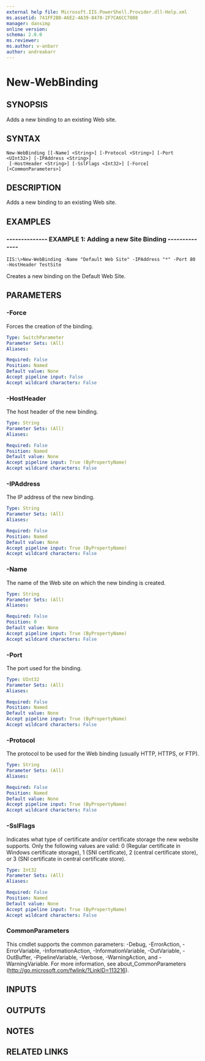 ```yaml
---
external help file: Microsoft.IIS.PowerShell.Provider.dll-Help.xml
ms.assetid: 741FF2B8-A6E2-4A39-8470-2F7CA6CC7808
manager: dansimp
online version: 
schema: 2.0.0
ms.reviewer:
ms.author: v-anbarr
author: andreabarr
---
```


# New-WebBinding

## SYNOPSIS
Adds a new binding to an existing Web site.

## SYNTAX

```
New-WebBinding [[-Name] <String>] [-Protocol <String>] [-Port <UInt32>] [-IPAddress <String>]
 [-HostHeader <String>] [-SslFlags <Int32>] [-Force] [<CommonParameters>]
```

## DESCRIPTION
Adds a new binding to an existing Web site.

## EXAMPLES

### -------------- EXAMPLE 1: Adding a new Site Binding --------------
```
IIS:\>New-WebBinding -Name "Default Web Site" -IPAddress "*" -Port 80 -HostHeader TestSite
```

Creates a new binding on the Default Web Site.

## PARAMETERS

### -Force
Forces the creation of the binding.

```yaml
Type: SwitchParameter
Parameter Sets: (All)
Aliases: 

Required: False
Position: Named
Default value: None
Accept pipeline input: False
Accept wildcard characters: False
```

### -HostHeader
The host header of the new binding.

```yaml
Type: String
Parameter Sets: (All)
Aliases: 

Required: False
Position: Named
Default value: None
Accept pipeline input: True (ByPropertyName)
Accept wildcard characters: False
```

### -IPAddress
The IP address of the new binding.

```yaml
Type: String
Parameter Sets: (All)
Aliases: 

Required: False
Position: Named
Default value: None
Accept pipeline input: True (ByPropertyName)
Accept wildcard characters: False
```

### -Name
The name of the Web site on which the new binding is created.

```yaml
Type: String
Parameter Sets: (All)
Aliases: 

Required: False
Position: 0
Default value: None
Accept pipeline input: True (ByPropertyName)
Accept wildcard characters: False
```

### -Port
The port used for the binding.

```yaml
Type: UInt32
Parameter Sets: (All)
Aliases: 

Required: False
Position: Named
Default value: None
Accept pipeline input: True (ByPropertyName)
Accept wildcard characters: False
```

### -Protocol
The protocol to be used for the Web binding (usually HTTP, HTTPS, or FTP).

```yaml
Type: String
Parameter Sets: (All)
Aliases: 

Required: False
Position: Named
Default value: None
Accept pipeline input: True (ByPropertyName)
Accept wildcard characters: False
```

### -SslFlags
Indicates what type of certificate and/or certificate storage the new website supports.
Only the following values are valid: 0 (Regular certificate in Windows certificate storage), 1 (SNI certificate), 2 (central certificate store), or 3 (SNI certificate in central certificate store).

```yaml
Type: Int32
Parameter Sets: (All)
Aliases: 

Required: False
Position: Named
Default value: None
Accept pipeline input: True (ByPropertyName)
Accept wildcard characters: False
```

### CommonParameters
This cmdlet supports the common parameters: -Debug, -ErrorAction, -ErrorVariable, -InformationAction, -InformationVariable, -OutVariable, -OutBuffer, -PipelineVariable, -Verbose, -WarningAction, and -WarningVariable. For more information, see about_CommonParameters (http://go.microsoft.com/fwlink/?LinkID=113216).

## INPUTS

## OUTPUTS

## NOTES

## RELATED LINKS

